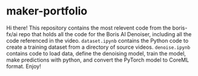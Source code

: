 # maker-portfolio
Hi there!
This repository contains the most relevent code from the boris-fx/ai repo that holds all the code for the Boris AI Denoiser, including all the code referenced in the video. `dataset.ipynb` contains the Python code to create a training dataset from a directory of source videos. `denoise.ipynb` contains code to load data, define the denoising model, train the model, make predictions with python, and convert the PyTorch model to CoreML format.
Enjoy!
